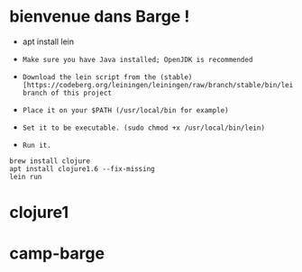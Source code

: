 # bienvenue dans Barge  !
- apt install lein

-     Make sure you have Java installed; OpenJDK is recommended
-     Download the lein script from the (stable) [https://codeberg.org/leiningen/leiningen/raw/branch/stable/bin/lein] branch of this project
-     Place it on your $PATH (/usr/local/bin for example)
-     Set it to be executable. (sudo chmod +x /usr/local/bin/lein)
-     Run it.
```
brew install clojure
apt install clojure1.6 --fix-missing
lein run
```

# clojure1
# camp-barge
